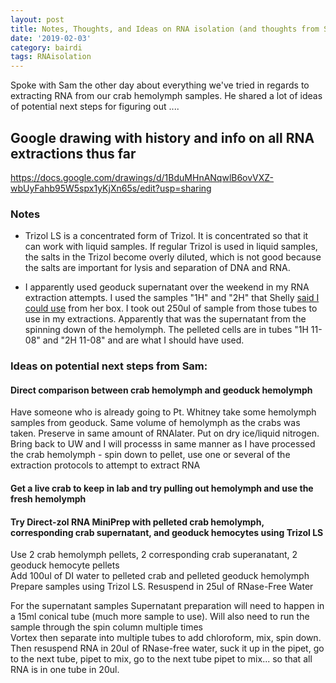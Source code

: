 ```yaml
---
layout: post
title: Notes, Thoughts, and Ideas on RNA isolation (and thoughts from Sam)
date: '2019-02-03'
category: bairdi
tags: RNAisolation
---
```

Spoke with Sam the other day about everything we've tried in regards to extracting RNA from our crab hemolymph samples. He shared a lot of ideas of potential next steps for figuring out ....

## Google drawing with history and info on all RNA extractions thus far
https://docs.google.com/drawings/d/1BduMHnANqwlB6ovVXZ-wbUyFahb95W5spx1yKjXn65s/edit?usp=sharing 

### Notes
- Trizol LS is a concentrated form of Trizol. It is concentrated so that it can work with liquid samples. If regular Trizol is used in liquid samples, the salts in the Trizol become overly diluted, which is not good because the salts are important for lysis and separation of DNA and RNA. 

- I apparently used geoduck supernatant over the weekend in my RNA extraction attempts. I used the samples "1H" and "2H" that Shelly [said I could use](https://github.com/RobertsLab/resources/issues/554) from her box. I took out 250ul of sample from those tubes to use in my extractions. Apparently that was the supernatant from the spinning down of the hemolymph. The pelleted cells are in tubes "1H 11-08" and "2H 11-08" and are what I should have used. 

### Ideas on potential next steps from Sam:
#### Direct comparison between crab hemolymph and geoduck hemolymph
Have someone who is already going to Pt. Whitney take some hemolymph samples from geoduck. Same volume of hemolymph as the crabs was taken. Preserve in same amount of RNAlater. Put on dry ice/liquid nitrogen. Bring back to UW and I will processs in same manner as I have processed the crab hemolymph - spin down to pellet, use one or several of the extraction protocols to attempt to extract RNA 

#### Get a live crab to keep in lab and try pulling out hemolymph and use the fresh hemolymph 

#### Try Direct-zol RNA MiniPrep with pelleted crab hemolymph, corresponding crab supernatant, and geoduck hemocytes using Trizol LS
Use 2 crab hemolymph pellets, 2 corresponding crab superanatant, 2 geoduck hemocyte pellets        
Add 100ul of DI water to pelleted crab and pelleted geoduck hemolymph      
Prepare samples using Trizol LS. Resuspend in 25ul of RNase-Free Water        

For the supernatant samples
Supernatant preparation will need to happen in a 15ml conical tube (much more sample to use). Will also need to run the sample through the spin column multiple times       
Vortex then separate into multiple tubes to add chloroform, mix, spin down.     
Then resuspend RNA in 20ul of RNase-free water, suck it up in the pipet, go to the next tube, pipet to mix, go to the next tube pipet to mix... so that all RNA is in one tube in 20ul. 
